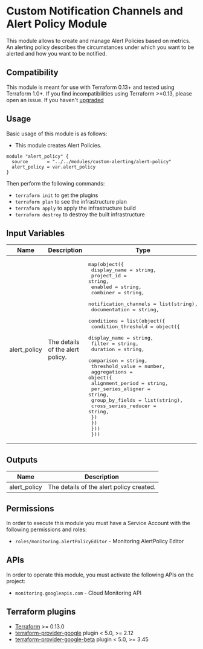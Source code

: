 # Custom Notification Channels and Alert Policy Module

This module allows to create and manage  Alert Policies based on metrics. An alerting policy describes the circumstances under which you want to be alerted and how you want to be notified.

## Compatibility
This module is meant for use with Terraform 0.13+ and tested using Terraform 1.0+. If you find incompatibilities using Terraform >=0.13, please open an issue.
 If you haven't
[upgraded](https://www.terraform.io/upgrade-guides/0-13.html)

## Usage

Basic usage of this module is as follows:

- This module creates Alert Policies.

```
module "alert_policy" {
  source       = "../../modules/custom-alerting/alert-policy"
  alert_policy = var.alert_policy
}
```

Then perform the following commands:

- `terraform init` to get the plugins
- `terraform plan` to see the infrastructure plan
- `terraform apply` to apply the infrastructure build
- `terraform destroy` to destroy the built infrastructure

## Input Variables

| Name | Description | Type | Default | Required |
|------|-------------|------|---------|:--------:|
| alert_policy | The details of the alert policy. | <pre>map(object({<br>    display_name          = string,<br>    project_id            = string,<br>    enabled               = string,<br>    combiner              = string,<br>    notification_channels = list(string),<br>    documentation         = string,<br>    conditions = list(object({<br>      condition_threshold = object({<br>        display_name    = string,<br>        filter          = string,<br>        duration        = string,<br>        comparison      = string,<br>        threshold_value = number,<br>        aggregations = object({<br>          alignment_period     = string,<br>          per_series_aligner   = string,<br>          group_by_fields      = list(string),<br>          cross_series_reducer = string,<br>        })<br>      })<br>    }))<br>  }))</pre> | <pre>alert_policy = {<br>  display_name          = ""<br>  project_id            = ""<br>  enabled               = ""<br>  combiner              = ""<br>  notification_channels = []<br>  documentation         = ""<br>  conditions = [<br>    {<br>      condition_threshold = {<br>        display_name    = ""<br>        filter          = ""<br>        duration        = ""<br>        comparison      = ""<br>        threshold_value = 1<br>        aggregations = ({<br>          alignment_period     = ""<br>          per_series_aligner   = ""<br>          group_by_fields      = []<br>          cross_series_reducer = ""<br>        })<br>      }<br>    }<br>  ]<br>}</pre> | yes | 

## Outputs

| Name | Description |
|------|-------------|
| alert_policy | The details of the alert policy created. |

## Permissions

In order to execute this module you must have a Service Account with the following permissions and roles:

- `roles/monitoring.alertPolicyEditor` - Monitoring AlertPolicy Editor

## APIs

In order to operate this module, you must activate the following APIs on
the project:

- `monitoring.googleapis.com` - Cloud Monitoring API

## Terraform plugins

- [Terraform](https://www.terraform.io/downloads.html) >= 0.13.0
- [terraform-provider-google](https://github.com/terraform-providers/terraform-provider-google) plugin < 5.0, >= 2.12
- [terraform-provider-google-beta](https://github.com/terraform-providers/terraform-provider-google-beta) plugin < 5.0, >= 3.45